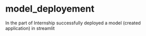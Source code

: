 # model_deployement 
In the part of Internship successfully deployed a model (created application) in streamlit
